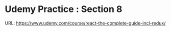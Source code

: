 # Udemy Practice : Section 8
URL: https://www.udemy.com/course/react-the-complete-guide-incl-redux/
